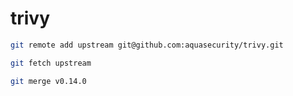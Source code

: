 # trivy

```bash
git remote add upstream git@github.com:aquasecurity/trivy.git

git fetch upstream

git merge v0.14.0
```
